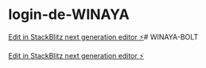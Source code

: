 # login-de-WINAYA

[Edit in StackBlitz next generation editor ⚡️](https://stackblitz.com/~/github.com/JosephRobles23/login-de-WINAYA)# WINAYA-BOLT

[Edit in StackBlitz next generation editor ⚡️](https://stackblitz.com/~/github.com/JosephRobles23/WINAYA-BOLT)

<!-- verificacion de edicion -->